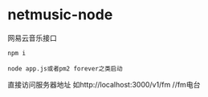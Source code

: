 # netmusic-node
网易云音乐接口

```
npm i 

node app.js或者pm2 forever之类启动

```

直接访问服务器地址
如http://localhost:3000/v1/fm //fm电台
